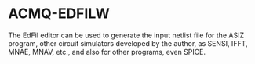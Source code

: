 # ACMQ-EDFILW
The EdFil editor can be used to generate the input netlist file for the ASIZ program, other circuit simulators developed by the author, as SENSI, IFFT, MNAE, MNAV, etc., and also for other programs, even SPICE.
